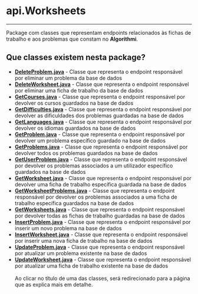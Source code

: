 # api.Worksheets
*** 
Package com classes que representam endpoints relacionados às fichas de trabalho e aos problemas que constam no **Algorithmi**.

## Que classes existem nesta package?
- [**DeleteProblem.java**](../Packages.Classes/Classes%20em%20api.Worksheets/DeleteProblem.java.md) - Classe que representa o endpoint responsável por eliminar um problema da base de dados
- [**DeleteWorksheet.java**](../Packages.Classes/Classes%20em%20api.Worksheets/DeleteWorksheet.java.md) - Classe que representa o endpoint responsável por eliminar uma ficha de trabalho da base de dados
- [**GetCourses.java**](../Packages.Classes/Classes%20em%20api.Worksheets/GetCourses.java.md) - Classe que representa o endpoint responsável por devolver os cursos guardados na base de dados
- [**GetDifficulties.java**](../Packages.Classes/Classes%20em%20api.Worksheets/GetDifficulties.java.md) - Classe que representa o endpoint responsável por devolver as dificuldades dos problemas guardadas na base de dados
- [**GetLanguages.java**](../Packages.Classes/Classes%20em%20api.Worksheets/GetLanguages.java.md) - Classe que representa o endpoint responsável por devolver os idiomas guardados na base de dados
- [**GetProblem.java**](../Packages.Classes/Classes%20em%20api.Worksheets/GetProblem.java.md) - Classe que representa o endpoint responsável por devolver um problema específico guardado na base de dados
- [**GetProblems.java**](../Packages.Classes/Classes%20em%20api.Worksheets/GetProblems.java.md) - Classe que representa o endpoint responsável por devolver todos os problemas guardados na base de dados
- [**GetUserProblem.java**](../Packages.Classes/Classes%20em%20api.Worksheets/GetUserProblem.java.md) - Classe que representa o endpoint responsável por devolver os problemas associados a um utilizador específico guardados na base de dados
- [**GetWorksheet.java**](../Packages.Classes/Classes%20em%20api.Worksheets/GetWorksheet.java.md) - Classe que representa o endpoint responsável por devolver uma ficha de trabalho específica guardada na base de dados
- [**GetWorksheetProblems.java**](../Packages.Classes/Classes%20em%20api.Worksheets/GetWorksheetProblems.java.md) - Classe que representa o endpoint responsável por devolver os problemas associados a uma ficha de trabalho específica guardados na base de dados
- [**GetWorksheets.java**](../Packages.Classes/Classes%20em%20api.Worksheets/GetWorksheets.java.md) - Classe que representa o endpoint responsável por devolver todas as fichas de trabalho guardadas na base de dados
- [**InsertProblem.java**](../Packages.Classes/Classes%20em%20api.Worksheets/InsertProblem.java.md) - Classe que representa o endpoint responsável por inserir um novo problema na base de dados
- [**InsertWorksheet.java**](../Packages.Classes/Classes%20em%20api.Worksheets/InsertWorksheet.java.md) - Classe que representa o endpoint responsável por inserir uma nova ficha de trabalho na base de dados
- [**UpdateProblem.java**](../Packages.Classes/Classes%20em%20api.Worksheets/UpdateProblem.java.md) - Classe que representa o endpoint responsável por atualizar um problema existente na base de dados
- [**UpdateWorksheet.java**](../Packages.Classes/Classes%20em%20api.Worksheets/UpdateWorksheet.java.md) - Classe que representa o endpoint responsável por atualizar uma ficha de trabalho existente na base de dados
<br><br>
Ao clicar no título de uma das classes, será redirecionado para a página que as explica mais em detalhe.
